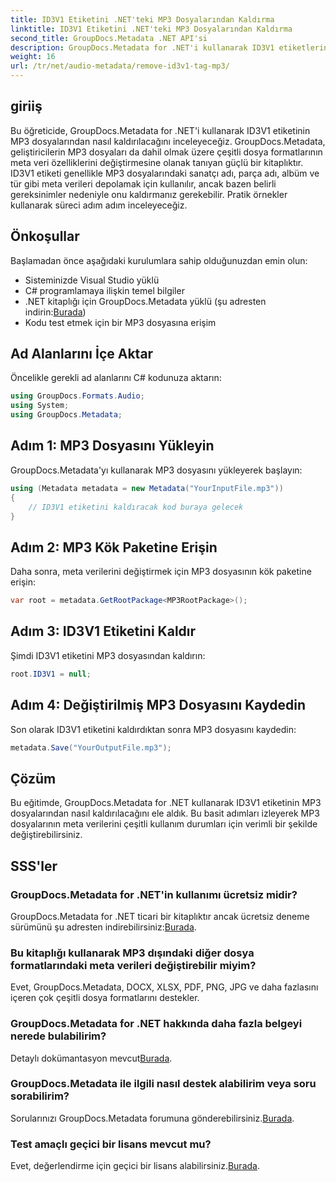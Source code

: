 ```yaml
---
title: ID3V1 Etiketini .NET'teki MP3 Dosyalarından Kaldırma
linktitle: ID3V1 Etiketini .NET'teki MP3 Dosyalarından Kaldırma
second_title: GroupDocs.Metadata .NET API'si
description: GroupDocs.Metadata for .NET'i kullanarak ID3V1 etiketlerini MP3 dosyalarından nasıl kaldıracağınızı öğrenin. Pratik örneklerle kolay adım adım kılavuz.
weight: 16
url: /tr/net/audio-metadata/remove-id3v1-tag-mp3/
---
```

## giriiş
Bu öğreticide, GroupDocs.Metadata for .NET'i kullanarak ID3V1 etiketinin MP3 dosyalarından nasıl kaldırılacağını inceleyeceğiz. GroupDocs.Metadata, geliştiricilerin MP3 dosyaları da dahil olmak üzere çeşitli dosya formatlarının meta veri özelliklerini değiştirmesine olanak tanıyan güçlü bir kitaplıktır. ID3V1 etiketi genellikle MP3 dosyalarındaki sanatçı adı, parça adı, albüm ve tür gibi meta verileri depolamak için kullanılır, ancak bazen belirli gereksinimler nedeniyle onu kaldırmanız gerekebilir. Pratik örnekler kullanarak süreci adım adım inceleyeceğiz.
## Önkoşullar
Başlamadan önce aşağıdaki kurulumlara sahip olduğunuzdan emin olun:
- Sisteminizde Visual Studio yüklü
- C# programlamaya ilişkin temel bilgiler
-  .NET kitaplığı için GroupDocs.Metadata yüklü (şu adresten indirin:[Burada](https://releases.groupdocs.com/metadata/net/))
- Kodu test etmek için bir MP3 dosyasına erişim

## Ad Alanlarını İçe Aktar
Öncelikle gerekli ad alanlarını C# kodunuza aktarın:
```csharp
using GroupDocs.Formats.Audio;
using System;
using GroupDocs.Metadata;
```
## Adım 1: MP3 Dosyasını Yükleyin
GroupDocs.Metadata'yı kullanarak MP3 dosyasını yükleyerek başlayın:
```csharp
using (Metadata metadata = new Metadata("YourInputFile.mp3"))
{
    // ID3V1 etiketini kaldıracak kod buraya gelecek
}
```
## Adım 2: MP3 Kök Paketine Erişin
Daha sonra, meta verilerini değiştirmek için MP3 dosyasının kök paketine erişin:
```csharp
var root = metadata.GetRootPackage<MP3RootPackage>();
```
## Adım 3: ID3V1 Etiketini Kaldır
Şimdi ID3V1 etiketini MP3 dosyasından kaldırın:
```csharp
root.ID3V1 = null;
```
## Adım 4: Değiştirilmiş MP3 Dosyasını Kaydedin
Son olarak ID3V1 etiketini kaldırdıktan sonra MP3 dosyasını kaydedin:
```csharp
metadata.Save("YourOutputFile.mp3");
```

## Çözüm
Bu eğitimde, GroupDocs.Metadata for .NET kullanarak ID3V1 etiketinin MP3 dosyalarından nasıl kaldırılacağını ele aldık. Bu basit adımları izleyerek MP3 dosyalarının meta verilerini çeşitli kullanım durumları için verimli bir şekilde değiştirebilirsiniz.

## SSS'ler
### GroupDocs.Metadata for .NET'in kullanımı ücretsiz midir?
 GroupDocs.Metadata for .NET ticari bir kitaplıktır ancak ücretsiz deneme sürümünü şu adresten indirebilirsiniz:[Burada](https://releases.groupdocs.com/).
### Bu kitaplığı kullanarak MP3 dışındaki diğer dosya formatlarındaki meta verileri değiştirebilir miyim?
Evet, GroupDocs.Metadata, DOCX, XLSX, PDF, PNG, JPG ve daha fazlasını içeren çok çeşitli dosya formatlarını destekler.
### GroupDocs.Metadata for .NET hakkında daha fazla belgeyi nerede bulabilirim?
 Detaylı dokümantasyon mevcut[Burada](https://tutorials.groupdocs.com/metadata/net/).
### GroupDocs.Metadata ile ilgili nasıl destek alabilirim veya soru sorabilirim?
 Sorularınızı GroupDocs.Metadata forumuna gönderebilirsiniz.[Burada](https://forum.groupdocs.com/c/metadata/14).
### Test amaçlı geçici bir lisans mevcut mu?
 Evet, değerlendirme için geçici bir lisans alabilirsiniz.[Burada](https://purchase.groupdocs.com/temporary-license/).
